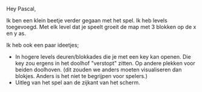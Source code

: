 Hey Pascal, 

Ik ben een klein beetje verder gegaan met het spel. Ik heb levels toegevoegd. Met elk level dat je speelt groeit de map met 3 blokken op de x en y as.


Ik heb ook een paar ideetjes; 

- In hogere levels deuren/blokkades die je met een key kan openen. Die key zou ergens in het doolhof "verstopt" zitten. Op andere plekken voor beiden doolhoven.
      (dit zouden we anders moeten visualiseren dan blokjes. Anders is het niet te begrijpen voor spelers.)
- Uitleg van het spel aan de zijkant van het scherm.
